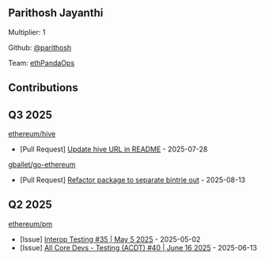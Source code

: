 
## Parithosh Jayanthi
Multiplier: 1

Github: [@parithosh](https://github.com/parithosh)

Team: [ethPandaOps](https://github.com/ethpandaops)

## Contributions

## Q3 2025


[ethereum/hive](https://github.com/ethereum/hive)
* [Pull Request] [Update hive URL in README](https://github.com/ethereum/hive/pull/1324) - 2025-07-28

[gballet/go-ethereum](https://github.com/gballet/go-ethereum)
* [Pull Request] [Refactor package to separate bintrie out](https://github.com/gballet/go-ethereum/pull/547) - 2025-08-13
## Q2 2025

[ethereum/pm](https://github.com/ethereum/pm)
* [Issue] [Interop Testing #35 | May 5 2025](https://github.com/ethereum/pm/issues/1520) - 2025-05-02
* [Issue] [All Core Devs - Testing (ACDT) #40 | June 16 2025](https://github.com/ethereum/pm/issues/1573) - 2025-06-13
